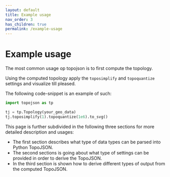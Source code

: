 ```yaml
---
layout: default
title: Example usage
nav_order: 3
has_children: true
permalink: /example-usage
--- 
```


# Example usage

The most common usage op topojson is to first compute the topology.

Using the computed topology apply the `toposimplify` and `topoquantize` settings and visualize till pleased.

The following code-snippet is an example of such:

```python
import topojson as tp

tj = tp.Topology(your_geo_data)
tj.toposimplify(1).topoquantize(1e6).to_svg()
```

This page is further subdivided in the following three sections for more detailed description and usages: 

- The first section describes what type of data types can be parsed into Python TopoJSON.
- The second sections is going about what type of settings can be provided in order to derive the TopoJSON.
- In the third section is shown how to derive different types of output from the computed TopoJSON.


